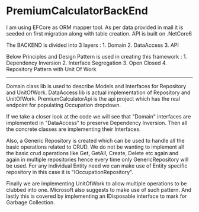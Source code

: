 # PremiumCalculatorBackEnd

I am using EFCore as ORM mapper tool.
As per data provided in mail it is seeded on first migration along with table creation.
API is built on .NetCore6

The BACKEND is divided into 3 layers :
	1. Domain
	2. DataAccess
	3. API

Below Principles and Design Pattern is used in creating this framework :
	1. Dependency Inversion
	2. Interface Segregation
	3. Open Closed
	4. Repository Pattern with Unit Of Work
	



---------------------------------------------------------------------------------------------

Domain class lib is used to describe Models and Interfaces for Repository and UnitOfWork.
DataAccess lib is actual implementation of Repository and UnitOfWork.
PremiumCalculatorApi is the api project which has the real endpoint for populating Occupation
dropdown.

If we take a closer look at the code we will see that "Domain" interfaces are implemented
in "DataAccess" to preserve Dependency Inversion.
Then all the concrete classes are implementing their Interfaces.

Also, a Generic Repository is created which can be used to handle all the basic operations
related to CRUD.
We do not be wanting to implement all the basic crud operations like Get, GetAll, Create,
Delete etc again and again in multiple repositories hence every time only GenericRepository
will be used.
For any individual Entity need we can make use of Entity specific repository in this case
it is "IOccupationRepository".

Finally we are implementing UnitOfWork to allow multiple operations to be clubbed into one.
Microsoft also suggests to make use of such pattern.
And lastly this is covered by implementing an IDisposable interface to mark for Garbage Collection.




